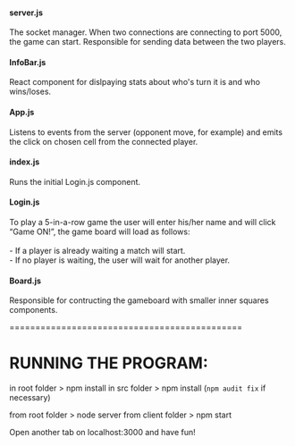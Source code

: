 #### server.js 
The socket manager. When two connections are connecting to port 5000, the game can start. Responsible for sending data between the two players.

#### InfoBar.js 
React component for dislpaying stats about who's turn it is and who wins/loses.

#### App.js 
Listens to events from the server (opponent move, for example) and emits the click on chosen cell from the connected player.

#### index.js 
Runs the initial Login.js component.

#### Login.js 
To play a 5-in-a-row game the user will enter his/her name and will click “Game ON!”, the game board will load as follows: </br>
</br>  - If a player is already waiting a match will start.
</br>  - If no player is waiting, the user will wait for another player.

#### Board.js 
Responsible for contructing the gameboard with smaller inner squares components.

=============================================

# RUNNING THE PROGRAM:

in root folder > npm install
in src folder > npm install (`npm audit fix` if necessary)

from root folder > node server
from client folder > npm start

Open another tab on localhost:3000 and have fun!
